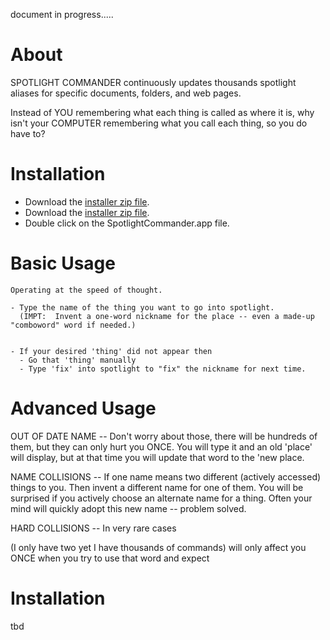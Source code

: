 
document in progress.....


# About

SPOTLIGHT COMMANDER continuously updates thousands spotlight aliases for specific documents, folders, and web pages.

Instead of YOU remembering what each thing is called as where it is, 
why isn't your COMPUTER remembering what you call each thing, so you do have to?


# Installation

- Download the [installer zip file](https://drive.google.com/open?id=0B1nxErVPR2RaLTBvb2pLTVdRZmM&authuser=0).
- Download the [installer zip file](https://docs.google.com/uc?authuser=0&id=0B1nxErVPR2RaLTBvb2pLTVdRZmM&export=download).
- Double click on the SpotlightCommander.app file.


# Basic Usage 

    Operating at the speed of thought.

    - Type the name of the thing you want to go into spotlight.
      (IMPT:  Invent a one-word nickname for the place -- even a made-up "comboword" word if needed.)


    - If your desired 'thing' did not appear then
      - Go that 'thing' manually
      - Type 'fix' into spotlight to "fix" the nickname for next time.
  
  
# Advanced Usage

OUT OF DATE NAME -- Don't worry about those, there will be hundreds of them, but they can only 
hurt you ONCE.  You will type it and an old 'place' will display, but at that time you will update
that word to the 'new place.

NAME COLLISIONS -- If one name means two different (actively accessed) things to you.  Then invent 
a different name for one of them.  You will be surprised if you actively choose an alternate name 
for a thing.  Often your mind will quickly adopt this new name -- problem solved.

HARD COLLISIONS -- In very rare cases 
 
 (I only have two yet I have thousands of commands)
will only
affect you ONCE when you try to use that word and expect
 


# Installation

tbd

